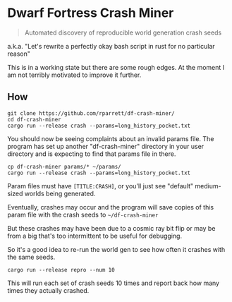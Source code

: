 # Dwarf Fortress Crash Miner
> Automated discovery of reproducible world generation crash seeds

a.k.a. "Let's rewrite a perfectly okay bash script in rust for no particular reason"

This is in a working state but there are some rough edges. At the moment I am not terribly motivated to improve it further.

## How

```
git clone https://github.com/rparrett/df-crash-miner/
cd df-crash-miner
cargo run --release crash --params=long_history_pocket.txt
```

You should now be seeing complaints about an invalid params file. The program has set up another "df-crash-miner" directory in your user directory and is expecting to find that params file in there.

```
cp df-crash-miner params/* ~/params/
cargo run --release crash --params=long_history_pocket.txt
```

Param files must have `[TITLE:CRASH]`, or you'll just see "default" medium-sized worlds being generated.

Eventually, crashes may occur and the program will save copies of this param file with the crash seeds to `~/df-crash-miner`

But these crashes may have been due to a cosmic ray bit flip or may be from a big that's too intermittent to be useful for debugging.

So it's a good idea to re-run the world gen to see how often it crashes with the same seeds.

```
cargo run --release repro --num 10
```

This will run each set of crash seeds 10 times and report back how many times they actually crashed.
